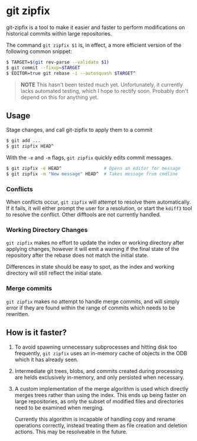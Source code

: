 # git zipfix

git-zipfix is a tool to make it easier and faster to perform modifications on
historical commits within large repositories.

The command `git zipfix $1` is, in effect, a more efficient version of the
following common snippet:

```bash
$ TARGET=$(git rev-parse --validate $1)
$ git commit --fixup=$TARGET
$ EDITOR=true git rebase -i --autosquash $TARGET^
```

> **NOTE** This hasn't been tested much yet. Unfortunately, it currently
> lacks automated testing, which I hope to rectify soon. Probably don't
> depend on this for anything yet.

## Usage

Stage changes, and call git-zipfix to apply them to a commit

```bash
$ git add ...
$ git zipfix HEAD^
```

With the `-e` and `-m` flags, `git zipfix` quickly edits commit messages.

```bash
$ git zipfix -e HEAD^                # Opens an editor for message
$ git zipfix -m "New message" HEAD^  # Takes message from cmdline
```

### Conflicts

When conflicts occur, `git zipfix` will attempt to resolve them
automatically. If it fails, it will either prompt the user for a resolution,
or start the `kdiff3` tool to resolve the conflict. Other difftools are not
currently handled.

### Working Directory Changes

`git zipfix` makes no effort to update the index or working directory after
applying changes, however it will emit a warning if the final state of the
repository after the rebase does not match the initial state.

Differences in state should be easy to spot, as the index and working
directory will still reflect the initial state.

### Merge commits

`git zipfix` makes no attempt to handle merge commits, and will simply error
if they are found within the range of commits which needs to be rewritten.

## How is it faster?

1. To avoid spawning unnecessary subprocesses and hitting disk too
   frequently, `git zipfix` uses an in-memory cache of objects in the ODB
   which it has already seen.

2. Intermediate git trees, blobs, and commits created during processing are
   helds exclusively in-memory, and only persisted when necessary.

3. A custom implementation of the merge algorithm is used which directly
   merges trees rather than using the index. This ends up being faster on
   large repositories, as only the subset of modified files and directories
   need to be examined when merging.

   Currently this algorithm is incapable of handling copy and rename
   operations correctly, instead treating them as file creation and deletion
   actions. This may be resolveable in the future.
